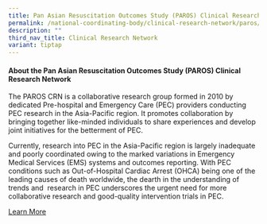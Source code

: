 ```yaml
---
title: Pan Asian Resuscitation Outcomes Study (PAROS) Clinical Research Network
permalink: /national-coordinating-body/clinical-research-network/paros/
description: ""
third_nav_title: Clinical Research Network
variant: tiptap
---
```

<h4><strong>About the Pan Asian Resuscitation Outcomes Study (PAROS) Clinical Research Network</strong></h4><p>The PAROS CRN is a collaborative research group formed in 2010 by dedicated Pre-hospital and Emergency Care (PEC) providers conducting PEC research in the Asia-Pacific region. It promotes&nbsp;collaboration by bringing together like-minded individuals to share experiences and develop joint initiatives for the betterment of PEC.</p><p>Currently, research into PEC in the Asia-Pacific region is largely inadequate and poorly coordinated owing to the marked variations in Emergency Medical Services (EMS) systems and outcomes reporting. With PEC conditions such as Out-of-Hospital Cardiac Arrest (OHCA) being one of the leading causes of death worldwide, the dearth in the understanding of trends and&nbsp; research in PEC underscores the urgent need for more collaborative research and good-quality intervention trials in PEC.</p><p><a href="/paros/about-paros/" rel="noopener noreferrer nofollow" target="_blank">Learn More</a></p>